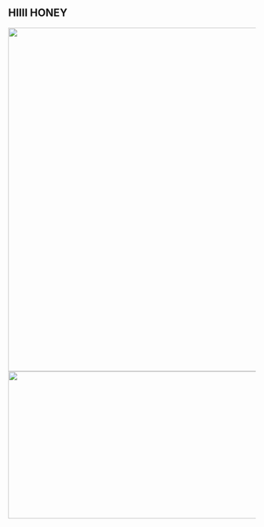 ## HIIII HONEY
<div id="header" align="center">
  <img src="https://github.com/user-attachments/assets/81480306-df86-49d7-9ec0-82b376e0d305" width="700"/>
</div>
<div align="center">
  <img src="![Uploading лиса.gif…]()
" width="600" height="300"/>
</div>
